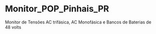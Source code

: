 # Monitor_POP_Pinhais_PR
Monitor de Tensões AC trifásica, AC Monofásica e Bancos de Baterias de 48 volts
